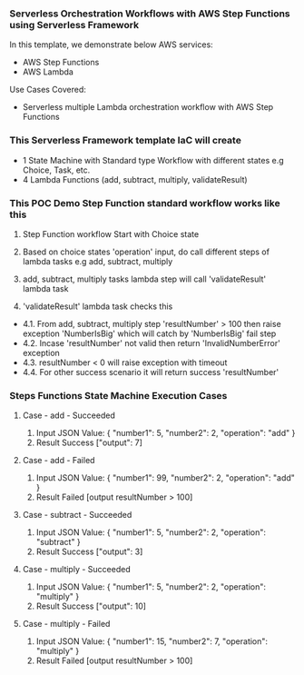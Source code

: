 ### Serverless Orchestration Workflows with AWS Step Functions using Serverless Framework

In this template, we demonstrate below AWS services:
- AWS Step Functions
- AWS Lambda

Use Cases Covered:
- Serverless multiple Lambda orchestration workflow with AWS Step Functions

### This Serverless Framework template IaC will create
- 1 State Machine with Standard type Workflow with different states e.g Choice, Task, etc.
- 4 Lambda Functions (add, subtract, multiply, validateResult)

### This POC Demo Step Function standard workflow works like this
1. Step Function workflow Start with Choice state

2. Based on choice states 'operation' input, do call different steps of lambda tasks e.g add, subtract, multiply

3. add, subtract, multiply tasks lambda step will call 'validateResult' lambda task

4. 'validateResult' lambda task checks this

- 4.1. From add, subtract, multiply step 'resultNumber' > 100 then raise exception 'NumberIsBig' which will catch by 'NumberIsBig' fail step
- 4.2. Incase 'resultNumber' not valid then return 'InvalidNumberError' exception
- 4.3. resultNumber < 0 will raise exception with timeout
- 4.4. For other success scenario it will return success 'resultNumber'

### Steps Functions State Machine Execution Cases

1. Case - add - Succeeded
    1. Input JSON Value: { "number1": 5, "number2": 2, "operation": "add" }
    2. Result Success ["output": 7]
    
2. Case - add - Failed
    1. Input JSON Value: { "number1": 99, "number2": 2, "operation": "add" }
    2. Result Failed [output resultNumber > 100]
    
3. Case - subtract - Succeeded
    1. Input JSON Value: { "number1": 5, "number2": 2, "operation": "subtract" }
    2. Result Success ["output": 3]    
    
4. Case - multiply - Succeeded
    1. Input JSON Value: { "number1": 5, "number2": 2, "operation": "multiply" }
    2. Result Success ["output": 10]
    
5. Case - multiply - Failed
    1. Input JSON Value: { "number1": 15, "number2": 7, "operation": "multiply" }
    2. Result Failed [output resultNumber > 100]